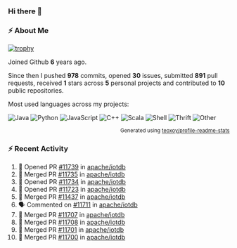 ### Hi there 👋

### :zap: About Me

[![trophy](https://github-profile-trophy.vercel.app/?username=HTHou&theme=onedark)](https://github.com/ryo-ma/github-profile-trophy)
   
Joined Github **6** years ago.

Since then I pushed **978** commits, opened **30** issues, submitted **891** pull requests, received **1** stars across **5** personal projects and contributed to **10** public repositories.

Most used languages across my projects:

![Java](https://img.shields.io/static/v1?style=flat-square&label=%E2%A0%80&color=555&labelColor=%23b07219&message=Java%EF%B8%B195.4%25)
![Python](https://img.shields.io/static/v1?style=flat-square&label=%E2%A0%80&color=555&labelColor=%233572A5&message=Python%EF%B8%B11.2%25)
![JavaScript](https://img.shields.io/static/v1?style=flat-square&label=%E2%A0%80&color=555&labelColor=%23f1e05a&message=JavaScript%EF%B8%B10.7%25)
![C++](https://img.shields.io/static/v1?style=flat-square&label=%E2%A0%80&color=555&labelColor=%23f34b7d&message=C%2B%2B%EF%B8%B10.5%25)
![Scala](https://img.shields.io/static/v1?style=flat-square&label=%E2%A0%80&color=555&labelColor=%23c22d40&message=Scala%EF%B8%B10.4%25)
![Shell](https://img.shields.io/static/v1?style=flat-square&label=%E2%A0%80&color=555&labelColor=%2389e051&message=Shell%EF%B8%B10.3%25)
![Thrift](https://img.shields.io/static/v1?style=flat-square&label=%E2%A0%80&color=555&labelColor=%23D12127&message=Thrift%EF%B8%B10.3%25)
![Other](https://img.shields.io/static/v1?style=flat-square&label=%E2%A0%80&color=555&labelColor=%23ededed&message=Other%EF%B8%B10.8%25)

<p align="right"><sub>Generated using <a href="https://github.com/marketplace/actions/profile-readme-stats">teoxoy/profile-readme-stats</a></sub></p>


<!--![](https://github.com/HTHou/HTHou/blob/output/github-contribution-grid-snake.svg)-->

<!--![Haonan Hou's github stats](https://github-readme-stats.vercel.app/api?username=HTHou&count_private=true&show_icons=true&theme=onedark)-->

<!--![Haonan Hou's wakatime stats](https://github-readme-stats.vercel.app/api/wakatime?username=HTHou&layout=compact&theme=onedark)-->

<!--![Top Langs](https://github-readme-stats.vercel.app/api/top-langs/?username=HTHou&theme=onedark&layout=compact)-->

### :zap: Recent Activity
<!--START_SECTION:activity-->
1. 💪 Opened PR [#11739](https://github.com/apache/iotdb/pull/11739) in [apache/iotdb](https://github.com/apache/iotdb)
2. 🎉 Merged PR [#11735](https://github.com/apache/iotdb/pull/11735) in [apache/iotdb](https://github.com/apache/iotdb)
3. 💪 Opened PR [#11734](https://github.com/apache/iotdb/pull/11734) in [apache/iotdb](https://github.com/apache/iotdb)
4. 💪 Opened PR [#11723](https://github.com/apache/iotdb/pull/11723) in [apache/iotdb](https://github.com/apache/iotdb)
5. 🎉 Merged PR [#11437](https://github.com/apache/iotdb/pull/11437) in [apache/iotdb](https://github.com/apache/iotdb)
6. 🗣 Commented on [#11711](https://github.com/apache/iotdb/issues/11711#issuecomment-1855003662) in [apache/iotdb](https://github.com/apache/iotdb)
7. 🎉 Merged PR [#11707](https://github.com/apache/iotdb/pull/11707) in [apache/iotdb](https://github.com/apache/iotdb)
8. 🎉 Merged PR [#11708](https://github.com/apache/iotdb/pull/11708) in [apache/iotdb](https://github.com/apache/iotdb)
9. 🎉 Merged PR [#11701](https://github.com/apache/iotdb/pull/11701) in [apache/iotdb](https://github.com/apache/iotdb)
10. 🎉 Merged PR [#11700](https://github.com/apache/iotdb/pull/11700) in [apache/iotdb](https://github.com/apache/iotdb)
<!--END_SECTION:activity-->

<!--
**HTHou/HTHou** is a ✨ _special_ ✨ repository because its `README.md` (this file) appears on your GitHub profile.

Here are some ideas to get you started:

- 🔭 I’m currently working on ...
- 🌱 I’m currently learning ...
- 👯 I’m looking to collaborate on ...
- 🤔 I’m looking for help with ...
- 💬 Ask me about ...
- 📫 How to reach me: ...
- 😄 Pronouns: ...
- ⚡ Fun fact: ...
-->
